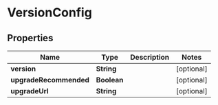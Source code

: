 

# VersionConfig


## Properties

Name | Type | Description | Notes
------------ | ------------- | ------------- | -------------
**version** | **String** |  |  [optional]
**upgradeRecommended** | **Boolean** |  |  [optional]
**upgradeUrl** | **String** |  |  [optional]



